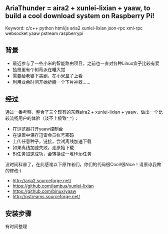 AriaThunder = aira2 + xunlei-lixian + yaaw, to build a cool download system on Raspberry Pi!
----------


Keyword: c/c++ python html/js aria2 xunlei-lixian json-rpc xml-rpc websocket yaaw pstream raspberrypi

背景
----------

* 最近参与了一些小米的智能路由项目，之前也一直对各种Linux盒子比较有爱
* 抽屉里有个树莓派在睡大觉
* 需要给老婆下美剧，在小米盒子上看
* 利用业余时间开始折腾一个下片神器……

经过
----------

通过一番考察，整合了三个现有的东西aira2 + xunlei-lixian + yaaw，做出一个比较流畅用户的体验（谈不上极致^_^）：
* 在浏览器打开yaaw控制台
* 在设置中保存迅雷会员帐号密码
* 上传任意种子，链接，尝试离线加速下载
* 如果离线加速失败，走原始下载
* Bt任务加速成功，会转换成一堆Http任务

没时间科普了，在此感谢以下原作者们，你们的代码很Cool!很Nice！请原谅我做的修改:)

* http://aria2.sourceforge.net/
* https://github.com/iambus/xunlei-lixian
* https://github.com/binux/yaaw
* http://pstreams.sourceforge.net/

安装步骤
----------

有时间整理

